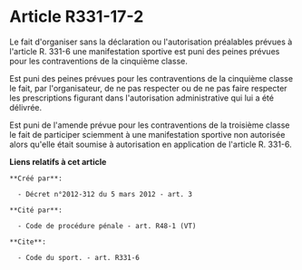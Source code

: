 # Article R331-17-2

Le fait d'organiser sans la déclaration ou l'autorisation préalables prévues à l'article R. 331-6 une manifestation sportive
est puni des peines prévues pour les contraventions de la cinquième classe. 

Est puni des peines prévues pour les contraventions de la cinquième classe le fait, par l'organisateur, de ne pas respecter
ou de ne pas faire respecter les prescriptions figurant dans l'autorisation administrative qui lui a été délivrée. 

Est puni de l'amende prévue pour les contraventions de la troisième classe le fait de participer sciemment à une
manifestation sportive non autorisée alors qu'elle était soumise à autorisation en application de l'article R. 331-6.

**Liens relatifs à cet article**

	**Créé par**:

	  - Décret n°2012-312 du 5 mars 2012 - art. 3

	**Cité par**:

	  - Code de procédure pénale - art. R48-1 (VT)

	**Cite**:

	  - Code du sport. - art. R331-6
